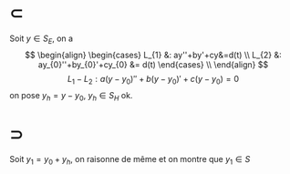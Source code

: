 # $\subset$

Soit $y\in S_{E}$, on a
$$
\begin{align}
\begin{cases}
L_{1} &: ay''+by'+cy&=d(t) \\
L_{2} &: ay_{0}''+by_{0}'+cy_{0} &= d(t)
\end{cases} \\
\end{align}
$$
$$
L_{1}-L_{2}: a(y-y_{0})'' + b(y-y_{0})'+c(y-y_{0}) = 0
$$
on pose $y_{h}=y-y_{0}$, $y_{h} \in S_{H}$ ok.

# $\supset$

Soit $y_{1} = y_{0} + y_{h}$, on raisonne de même et on montre que $y_{1} \in S$